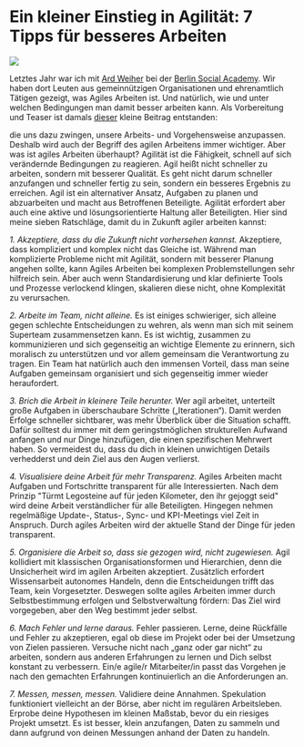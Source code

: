 # Ein kleiner Einstieg in Agilität: 7 Tipps für besseres Arbeiten

![](01.jpg)

Letztes Jahr war ich mit [Ard Weiher](https://www.linkedin.com/in/ard-weiher/) bei der [Berlin Social Academy](https://www.tbd.community/de/t/berlin-social-academy). Wir haben dort Leuten aus gemeinnützigen Organisationen und ehrenamtlich Tätigen gezeigt, was Agiles Arbeiten ist. Und natürlich, wie und unter welchen Bedingungen man damit besser arbeiten kann. Als Vorbereitung und Teaser ist damals [dieser](https://www.tbd.community/de/a/7-tipps-fuer-agiles-arbeiten) kleine Beitrag entstanden:

die uns dazu zwingen, unsere Arbeits- und Vorgehensweise anzupassen. Deshalb wird auch der Begriff des agilen Arbeitens immer wichtiger. Aber was ist agiles Arbeiten überhaupt? Agilität ist die Fähigkeit, schnell auf sich verändernde Bedingungen zu reagieren. Agil heißt nicht schneller zu arbeiten, sondern mit besserer Qualität. Es geht nicht darum schneller anzufangen und schneller fertig zu sein, sondern ein besseres Ergebnis zu erreichen. Agil ist ein alternativer Ansatz, Aufgaben zu planen und abzuarbeiten und macht aus Betroffenen Beteiligte. Agilität erfordert aber auch eine aktive und lösungsorientierte Haltung aller Beteiligten. Hier sind meine sieben Ratschläge, damit du in Zukunft agiler arbeiten kannst:

*1. Akzeptiere, dass du die Zukunft nicht vorhersehen kannst.* Akzeptiere, dass kompliziert und komplex nicht das Gleiche ist. Während man komplizierte Probleme nicht mit Agilität, sondern mit besserer Planung angehen sollte, kann Agiles Arbeiten bei komplexen Problemstellungen sehr hilfreich sein. Aber auch wenn Standardisierung und klar definierte Tools und Prozesse verlockend klingen, skalieren diese nicht, ohne Komplexität zu verursachen.

*2. Arbeite im Team, nicht alleine.* Es ist einiges schwieriger, sich alleine gegen schlechte Entscheidungen zu wehren, als wenn man sich mit seinem Superteam zusammensetzen kann. Es ist wichtig, zusammen zu kommunizieren und sich gegenseitig an wichtige Elemente zu erinnern, sich moralisch zu unterstützen und vor allem gemeinsam die Verantwortung zu tragen. Ein Team hat natürlich auch den immensen Vorteil, dass man seine Aufgaben gemeinsam organisiert und sich gegenseitig immer wieder heraufordert.

*3. Brich die Arbeit in kleinere Teile herunter.* Wer agil arbeitet, unterteilt große Aufgaben in überschaubare Schritte („Iterationen“). Damit werden Erfolge schneller sichtbarer, was mehr Überblick über die Situation schafft. Dafür solltest du immer mit dem geringstmöglichen strukturellen Aufwand anfangen und nur Dinge hinzufügen, die einen spezifischen Mehrwert haben. So vermeidest du, dass du dich in kleinen unwichtigen Details verhedderst und dein Ziel aus den Augen verlierst.

*4. Visualisiere deine Arbeit für mehr Transparenz.* Agiles Arbeiten macht Aufgaben und Fortschritte transparent für alle Interessierten. Nach dem Prinzip "Türmt Legosteine auf für jeden Kilometer, den ihr gejoggt seid" wird deine Arbeit verständlicher für alle Beteiligten. Hingegen nehmen regelmäßige Update-, Status-, Sync- und KPI-Meetings viel Zeit in Anspruch. Durch agiles Arbeiten wird der aktuelle Stand der Dinge für jeden transparent.

*5. Organisiere die Arbeit so, dass sie gezogen wird, nicht zugewiesen.* Agil kollidiert mit klassischen Organisationsformen und Hierarchien, denn die Unsicherheit wird im agilen Arbeiten akzeptiert. Zusätzlich erfordert Wissensarbeit autonomes Handeln, denn die Entscheidungen trifft das Team, kein Vorgesetzter. Deswegen sollte agiles Arbeiten immer durch Selbstbestimmung erfolgen und Selbstverwaltung fördern: Das Ziel wird vorgegeben, aber den Weg bestimmt jeder selbst.

*6. Mach Fehler und lerne daraus.* Fehler passieren. Lerne, deine Rückfälle und Fehler zu akzeptieren, egal ob diese im Projekt oder bei der Umsetzung von Zielen passieren. Versuche nicht nach „ganz oder gar nicht“ zu arbeiten, sondern aus anderen Erfahrungen zu lernen und Dich selbst konstant zu verbessern. Ein/e agile/r Mitarbeiter/in passt das Vorgehen je nach den gemachten Erfahrungen kontinuierlich an die Anforderungen an.

*7. Messen, messen, messen.* Validiere deine Annahmen. Spekulation funktioniert vielleicht an der Börse, aber nicht im regulären Arbeitsleben. Erprobe deine Hypothesen im kleinen Maßstab, bevor du ein riesiges Projekt umsetzt. Es ist besser, klein anzufangen, Daten zu sammeln und dann aufgrund von deinen Messungen anhand der Daten zu handeln.